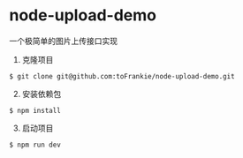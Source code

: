 # node-upload-demo

一个极简单的图片上传接口实现

1. 克隆项目
```
$ git clone git@github.com:toFrankie/node-upload-demo.git
```
2. 安装依赖包
```
$ npm install
```
3. 启动项目
```
$ npm run dev
```
